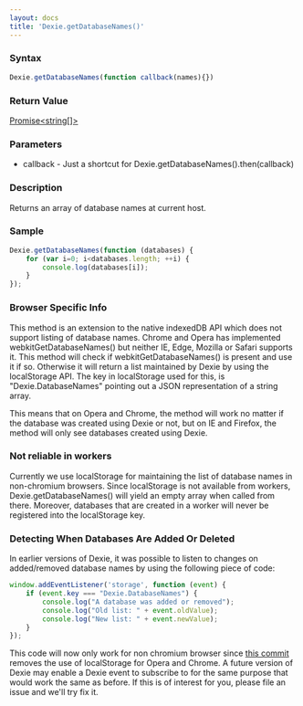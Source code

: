 ```yaml
---
layout: docs
title: 'Dexie.getDatabaseNames()'
---
```


### Syntax

```javascript
Dexie.getDatabaseNames(function callback(names){})
```

### Return Value

[Promise<string[]>](/docs/Promise/Promise)

### Parameters

 * callback - Just a shortcut for Dexie.getDatabaseNames().then(callback)

### Description

Returns an array of database names at current host.

### Sample

```javascript
Dexie.getDatabaseNames(function (databases) {
    for (var i=0; i<databases.length; ++i) {
        console.log(databases[i]);
    }
});
```

### Browser Specific Info

This method is an extension to the native indexedDB API which does not support listing of database names. Chrome and Opera has implemented webkitGetDatabaseNames() but neither IE, Edge, Mozilla or Safari supports it. This method will check if webkitGetDatabaseNames() is present and use it if so. Otherwise it will return a list maintained by Dexie by using the localStorage API. The key in localStorage used for this, is "Dexie.DatabaseNames" pointing out a JSON representation of a string array.

This means that on Opera and Chrome, the method will work no matter if the database was created using Dexie or not, but on IE and Firefox, the method will only see databases created using Dexie.

### Not reliable in workers

Currently we use localStorage for maintaining the list of database names in non-chromium browsers. Since localStorage is not available from workers, Dexie.getDatabaseNames() will yield an empty array when called from there. Moreover, databases that are created in a worker will never be registered into the localStorage key.

### Detecting When Databases Are Added Or Deleted

In earlier versions of Dexie, it was possible to listen to changes on added/removed database names by using the following piece of code:

```javascript
window.addEventListener('storage', function (event) {
    if (event.key === "Dexie.DatabaseNames") {
        console.log("A database was added or removed");
        console.log("Old list: " + event.oldValue);
        console.log("New list: " + event.newValue);
    }
});
```

This code will now only work for non chromium browser since [this commit](https://github.com/dfahlander/Dexie.js/commit/2b029321f97072b096fa08799d61c0a7e78f99a8) removes the use of localStorage for Opera and Chrome. A future version of Dexie may enable a Dexie event to subscribe to for the same purpose that would work the same as before. If this is of interest for you, please file an issue and we'll try fix it.
